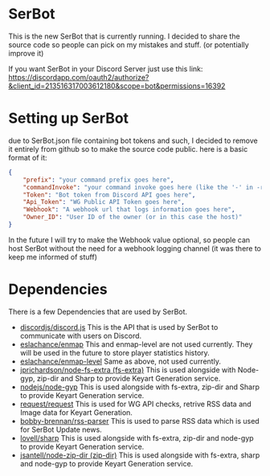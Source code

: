 # SerBot
This is the new SerBot that is currently running. I decided to share the source code so people can pick on my mistakes and stuff. (or potentially improve it)

If you want SerBot in your Discord Server just use this link: https://discordapp.com/oauth2/authorize?&client_id=213516317003612180&scope=bot&permissions=16392

# Setting up SerBot

due to SerBot.json file containing bot tokens and such, I decided to remove it entirely from github so to make the source code public.
here is a basic format of it:
```json
{
	"prefix": "your command prefix goes here",
	"commandInvoke": "your command invoke goes here (like the '-' in -ratings)",
	"Token": "Bot token from Discord API goes here",
	"Api_Token": "WG Public API Token goes here",
	"Webhook": "A webhook url that logs information goes here",
	"Owner_ID": "User ID of the owner (or in this case the host)"
}
```

In the future I will try to make the Webhook value optional, so people can host SerBot without the need for a webhook logging channel (it was there to keep me informed of stuff)

# Dependencies

There is a few Dependencies that are used by SerBot.

- [discordjs/discord.js](https://github.com/discordjs/discord.js) This is the API that is used by SerBot to communicate with users on Discord.
- [eslachance/enmap](https://github.com/eslachance/enmap) This and enmap-level are not used currently. They will be used in the future to store player statistics history.
- [eslachance/enmap-level](https://github.com/eslachance/enmap-level) Same as above, not used currently.
- [jprichardson/node-fs-extra (fs-extra)](https://github.com/jprichardson/node-fs-extra) This is used alongside with Node-gyp, zip-dir and Sharp to provide Keyart Generation service.
- [nodejs/node-gyp](https://github.com/nodejs/node-gyp) This is used alongside with fs-extra, zip-dir and Sharp to provide Keyart Generation service.
- [request/request](https://github.com/request/request) This is used for WG API checks, retrive RSS data and Image data for Keyart Generation.
- [bobby-brennan/rss-parser](https://github.com/bobby-brennan/rss-parser) This is used to parse RSS data which is used for SerBot Update news.
- [lovell/sharp](https://github.com/lovell/sharp) This is used alongside with fs-extra, zip-dir and node-gyp to provide Keyart Generation service.
- [jsantell/node-zip-dir (zip-dir)](https://github.com/jsantell/node-zip-dir) This is used alongside with fs-extra, sharp and node-gyp to provide Keyart Generation service.